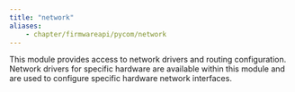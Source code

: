 ```yaml
---
title: "network"
aliases:
    - chapter/firmwareapi/pycom/network
---
```

This module provides access to network drivers and routing configuration. Network drivers for specific hardware are available within this module and are used to configure specific hardware network interfaces.


